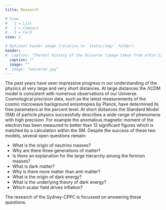 ```yaml
---
title: Research

# View.
#   1 = List
#   2 = Compact
#   3 = Card
view: 2

# Optional header image (relative to `static/img/` folder).
header:
#  caption: "Thermal history of the Universe (image taken from arXiv:1212.3558 [hep-ph]"
  caption: ""
  image: ""
#  image: "universe.jpg"
---
```


The past years have seen impressive progress in our understanding of the physics at very large
and very short distances. At large distances the ΛCDM model is consistent with numerous observations of our Universe. Cosmological precision data, such as the latest measurements of the cosmic microwave background anisotropies by Planck, have determined its free parameters at
the percent level. At short distances the Standard Model (SM) of particle physics successfully
describes a wide range of phenomena with high precision. For example the anomalous magnetic
moment of the electron has been measured to better than 12 significant figures which is matched by a calculation within the SM. Despite the
success of these two models, several open questions remain:

* What is the origin of neutrino masses?
* Why are there three generations of matter?
* Is there an explanation for the large hierarchy among the fermion masses?
* What is dark matter?
* Why is there more matter than anti-matter?
* What is the origin of dark energy?
* What is the underlying theory of dark energy? 
* Which scalar field drives inflation?

The research of the Sydney-CPPC is focussed on answering these questions.
